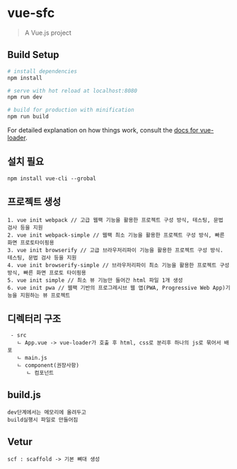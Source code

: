 # vue-sfc

> A Vue.js project

## Build Setup

``` bash
# install dependencies
npm install

# serve with hot reload at localhost:8080
npm run dev

# build for production with minification
npm run build
```

For detailed explanation on how things work, consult the [docs for vue-loader](http://vuejs.github.io/vue-loader).


## 설치 필요
```
npm install vue-cli --grobal
```

## 프로젝트 생성
```
1. vue init webpack // 고급 웹팩 기능을 활용한 프로젝트 구성 방식, 테스팅, 문법 검사 등을 지원
2. vue init webpack-simple // 웹팩 최소 기능을 활용한 프로젝트 구성 방식, 빠른 화면 프로토타이핑용
3. vue init browserify // 고급 브라우저리파이 기능을 활용한 프로젝트 구성 방식. 테스팅, 문법 검사 등을 지원
4. vue init browserify-simple // 브라우저리파이 최소 기능을 활용한 프로젝트 구성방식, 빠른 화면 프로토 타이핑용
5. vue init simple // 최소 뷰 기능만 들어간 html 파일 1개 생성
6. vue init pwa // 웹팩 기반의 프로그레시브 웹 앱(PWA, Progressive Web App)기능을 지원하는 뷰 프로젝트
```

## 디렉터리 구조
```
 - src
   ㄴ App.vue -> vue-loader가 호출 후 html, css로 분리후 하나의 js로 묶어서 배포
   ㄴ main.js
   ㄴ component(권장사항)
      ㄴ 컴포넌트
```

## build.js
```
dev단계에서는 메모리에 올려두고 
build실행시 파일로 만들어짐
```

## Vetur
```
scf : scaffold -> 기본 뼈대 생성
```
